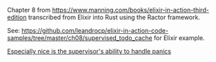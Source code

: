Chapter 8 from https://www.manning.com/books/elixir-in-action-third-edition transcribed from Elixir into Rust using the Ractor framework.

See: https://github.com/leandrocp/elixir-in-action-code-samples/tree/master/ch08/supervised_todo_cache for Elixir example.

[Especially nice is the supervisor's ability to handle panics]()
